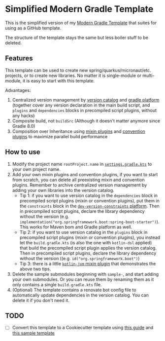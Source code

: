 # Simplified Modern Gradle Template

This is the simplified version of my [Modern Gradle Template](https://github.com/CXwudi/modern-gradle-template) that suites for
using as a GitHub template.

The structure of the template stays the same but less boiler stuff to be deleted.

## Features

This template can be used to create new spring/quarkus/micronaut/etc. projects, or to create new libraries.
No matter it is single-module or multi-module, it is easy to start with this template.

Advantages:

1. Centralized version management by [version catalog](https://docs.gradle.org/current/userguide/platforms.html#sub::toml-dependencies-format) 
   and [gradle platform](https://docs.gradle.org/current/userguide/platforms.html#sub:using-platform-to-control-transitive-deps)
   (together cover any version declaration in the main build script,
   and `plugins` and `dependencies` blocks in precompiled script plugins, without any hacks)
2. Composite build, not `buildSrc` (Although it doesn't matter anymore since Gradle 8.0)
3. Composition over Inheritance using [mixin plugins](gradle/plugins/mixin) and [convention plugins](gradle/plugins/convention)
   to maximize parallel build performance

## How to use

1. Modify the project name `rootProject.name` in [`settings.gradle.kts`](settings.gradle.kts) to your own project name.
2. Add your own mixin plugins and convention plugins,
   if you want to start from scratch, you can delete all preexisting mixin and convention plugins.
   Remember to archive centralized version management by adding your
   own libraries into the version catalog.
    - Tip 1: if you want to use version catalog in the `dependencies` block in precompiled script plugins
      (mixin or convention plugins),
      put them in the `constraints` block in
      the [`dev-version-constraints` platform](gradle/platform/dev-version-constraints/build.gradle.kts).
      Then in precompiled script plugins, declare the library dependency without the version
      (e.g. `implementation("org.springframework.boot:spring-boot-starter")`).
      This works for Maven bom and Gradle platform as well.
    - Tip 2: if you want to use version catalog in the `plugins` block in precompiled script plugins (mixin or convention plugins),
      you instead let the `build.gradle.kts` (is also the one with `kotlin-dsl` applied)
      that build the precompiled script plugin applies the version catalog.
      Then in precompiled script plugins, declare the library dependency without the version
      ((e.g. `id("org.springframework.boot")`)
    - Tip 3: there is a little [`kotlin-jvm` mixin plugin](gradle/plugins/mixin/kotlin-jvm) that demonstrates
      the above two tips.
3. Delete the sample submodules beginning with `sample-`, and start adding your own submodules.
   Or you can reuse them by renaming them as it only contains a single `build.gradle.kts` file.
4. (Optional) The template contains a renovate bot config file to automatically update dependencies in the version catalog.
   You can delete it if you don't need it.

## TODO

- [ ] Convert this template to a Cookiecutter template
  using [this guide](https://maciejwalkowiak.com/blog/creating-project-templates-with-cookiecutter/)
  and [this sample template](https://github.com/thomaslee/cookiecutter-java)